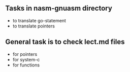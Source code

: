 ## Tasks in nasm-gnuasm directory
- to translate go-statement
- to translate pointers
## General task is to check lect.md files
- for pointers
- for system-c
- for functions
